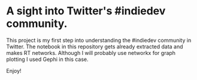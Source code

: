 # A sight into Twitter's #indiedev community.

This project is my first step into understanding the #indiedev community in Twitter. The notebook in this repository gets already extracted data and makes RT networks. Although I will probably use networkx for graph plotting I used Gephi in this case.

Enjoy!
